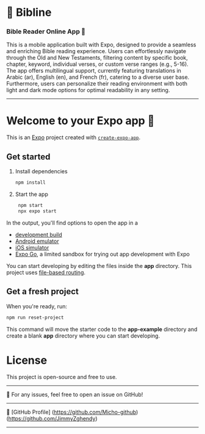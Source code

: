 # 📖 Bibline
### Bible Reader Online App 📖

This is a mobile application built with Expo, designed to provide a seamless and enriching Bible reading experience. Users can effortlessly navigate through the Old and New Testaments, filtering content by specific book, chapter, keyword, individual verses, or custom verse ranges (e.g., 5-16). The app offers multilingual support, currently featuring translations in Arabic (ar), English (en), and French (fr), catering to a diverse user base. Furthermore, users can personalize their reading environment with both light and dark mode options for optimal readability in any setting.

---

# Welcome to your Expo app 👋

This is an [Expo](https://expo.dev) project created with [`create-expo-app`](https://www.npmjs.com/package/create-expo-app).

## Get started

1. Install dependencies

   ```bash
   npm install
   ```

2. Start the app

   ```bash
    npm start
    npx expo start
   ```

In the output, you'll find options to open the app in a

- [development build](https://docs.expo.dev/develop/development-builds/introduction/)
- [Android emulator](https://docs.expo.dev/workflow/android-studio-emulator/)
- [iOS simulator](https://docs.expo.dev/workflow/ios-simulator/)
- [Expo Go](https://expo.dev/go), a limited sandbox for trying out app development with Expo

You can start developing by editing the files inside the **app** directory. This project uses [file-based routing](https://docs.expo.dev/router/introduction).

## Get a fresh project

When you're ready, run:

```bash
npm run reset-project
```

This command will move the starter code to the **app-example** directory and create a blank **app** directory where you can start developing.

# License
This project is open-source and free to use.

---

📩 For any issues, feel free to open an issue on GitHub!

---

🔗 [GitHub Profile]
(https://github.com/Micho-github)
(https://github.com/JimmyZghendy)

---